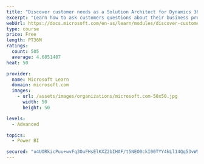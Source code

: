 ```yaml
---
title: "Discover customer needs as a Solution Architect for Dynamics 365 and Power Platform"
excerpt: "Learn how to ask customers questions about their business processes and feature requirements to create a viable solution."
webUrl: https://docs.microsoft.com/en-us/learn/modules/discover-customer-needs/
type: course
price: Free
length: PT36M
ratings:
  count: 505
  average: 4.6851487
heat: 50

provider:
  name: Microsoft Learn
  domain: microsoft.com
  images:
    - url: /assets/images/organizations/microsoft.com-50x50.jpg
      width: 50
      height: 50

levels:
  - Advanced

topics:
  - Power BI

secured: "u4UORkicPuu+wvFq3OuFHsElKXZ2bIHAF/t5NEO0ckI00TYY4kLl14Qq53vWSq9VO5/5IQ5vG4pyEOvCeWz+IeH0hHrCLYxnkRm/IWzujjhs4j3PMsAoIbQo21YJdqYzzhCGStnWM9hJ0rcCstnm5kDblchXsFoCFc+M3qKK+jQCqNjAtka7Y0fDGINan6p/Pl3MuH1G4Lnl5a9aode+bCmn9/DqY8cm/TWfdaxS/wvTc3CaUWIe4p915dpyDvXFCAWmymVxwUqXCVXvFymm3pjOuBq6UyVC16lMJq5Z4m04xVmNCnbX741S0f6TEBnuYbM1jqWAulnnnC6+80jjP+JZ8A1na276yqoskebYzboFqoa5lfT13qkV2bJSbs5UDq+8FwVmOSsEYAGlaOtrKE1Hft3Gq17SbWGYKR1kEfs=;eyDOoCTVDnZ6WQDoW4C/Qg=="
---
```



